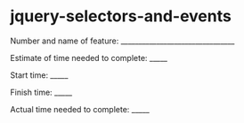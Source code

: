 # jquery-selectors-and-events
Number and name of feature: ________________________________

Estimate of time needed to complete: _____

Start time: _____

Finish time: _____

Actual time needed to complete: _____